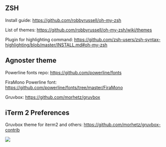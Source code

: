 ## ZSH

Install guide: https://github.com/robbyrussell/oh-my-zsh

List of themes: https://github.com/robbyrussell/oh-my-zsh/wiki/themes

Plugin for highlighting command: https://github.com/zsh-users/zsh-syntax-highlighting/blob/master/INSTALL.md#oh-my-zsh

## Agnoster theme

Powerline fonts repo: https://github.com/powerline/fonts

FiraMono Powerline font: https://github.com/powerline/fonts/tree/master/FiraMono

Gruvbox: https://github.com/morhetz/gruvbox

## iTerm 2 Preferences

Gruvbox theme for iterm2 and others: https://github.com/morhetz/gruvbox-contrib

![](https://monosnap.com/file/TfT2Al997aNhU8YvCZMIjWoDq9CCgX.png)
